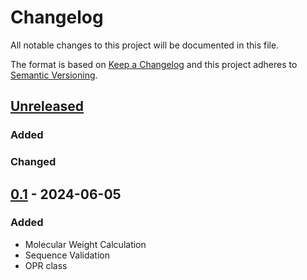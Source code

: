 # Changelog
All notable changes to this project will be documented in this file.

The format is based on [Keep a Changelog](http://keepachangelog.com/en/1.0.0/)
and this project adheres to [Semantic Versioning](http://semver.org/spec/v2.0.0.html).

## [Unreleased]
### Added
### Changed
## [0.1] - 2024-06-05
### Added
- Molecular Weight Calculation
- Sequence Validation
- OPR class

[Unreleased]: https://github.com/openscilab/opr/compare/v0.1...dev
[0.1]: https://github.com/openscilab/opr/compare/3598e8b...v0.1